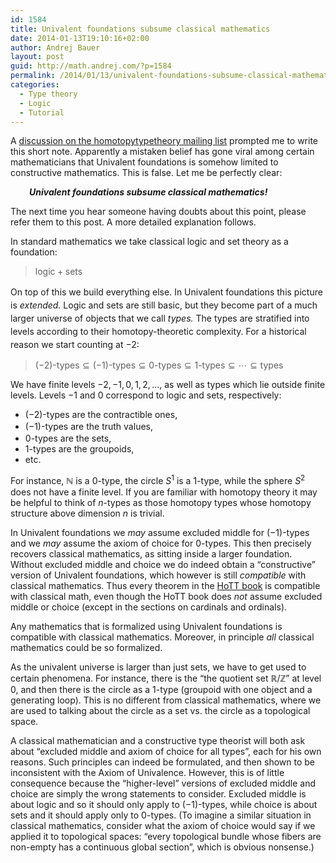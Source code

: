```yaml
---
id: 1584
title: Univalent foundations subsume classical mathematics
date: 2014-01-13T19:10:16+02:00
author: Andrej Bauer
layout: post
guid: http://math.andrej.com/?p=1584
permalink: /2014/01/13/univalent-foundations-subsume-classical-mathematics/
categories:
  - Type theory
  - Logic
  - Tutorial
---
```

A [discussion on the homotopytypetheory mailing list](https://groups.google.com/d/msg/HomotopyTypeTheory/RJaSPUxx_60/C39pciRXfLoJ) prompted me to write this short note. Apparently a mistaken belief has gone viral among certain mathematicians that Univalent foundations is somehow limited to constructive mathematics. This is false. Let me be perfectly clear:

<p style="padding-left: 30px;">
  <strong><em>Univalent foundations subsume classical mathematics!</em></strong>
</p>

The next time you hear someone having doubts about this point, please refer them to this post. A more detailed explanation follows.

<!--more-->

In standard mathematics we take classical logic and set theory as a foundation:

> $\text{logic} + \text{sets}$

<span style="line-height: 1.5;">On top of this we build everything else. </span><span style="line-height: 1.5;">In Univalent foundations this picture is </span><em style="line-height: 1.5;">extended.</em><span style="line-height: 1.5;"> Logic and sets are still basic, but they become part of a much larger universe of objects that we call </span><em style="line-height: 1.5;">types.</em> <span style="line-height: 1.5;">The types are stratified into levels according to their homotopy-theoretic complexity. For a historical reason we start counting at $-2$:</span>

> $\text{$(-2)$-types} \subseteq \text{$(-1)$-types} \subseteq \text{$0$-types} \subseteq \text{$1$-types} \subseteq \cdots \subseteq \text{types}$

We have finite levels $-2, -1, 0, 1, 2, \ldots$, as well as types which lie outside finite levels. Levels $-1$ and $0$ correspond to logic and sets, respectively:

  * $(-2)$-types are the contractible ones,
  * <span style="line-height: 1.5;">$(-1)$-types are the truth values,</span>
  * $0$-types are the sets,
  * $1$-types are the groupoids,
  * etc.

For instance, $\mathbb{N}$ is a $0$-type, the circle $S^1$ is a $1$-type, while the sphere $S^2$ does not have a finite level. If you are familiar with homotopy theory it may be helpful to think of $n$-types as those homotopy types whose homotopy structure above dimension $n$ is trivial.

In Univalent foundations we _may_ assume excluded middle for $(-1)$-types and we _may_ assume the axiom of choice for $0$-types. This then precisely recovers classical mathematics, as sitting inside a larger foundation. Without excluded middle and choice we do indeed obtain a &#8220;constructive&#8221; version of Univalent foundations, which however is still _compatible_ with classical mathematics. Thus every theorem in the [HoTT book](http://homotopytypetheory.org/book/) is compatible with classical math, even though the HoTT book does _not_ assume excluded middle or choice (except in the sections on cardinals and ordinals).

Any mathematics that is formalized using Univalent foundations is compatible with classical mathematics. Moreover, in principle _all_ classical mathematics could be so formalized.

As the univalent universe is larger than just sets, we have to get used to certain phenomena. For instance, there is the &#8220;the quotient set $\mathbb{R}/\mathbb{Z}$&#8221; at level 0, and then there is the circle as a $1$-type (groupoid with one object and a generating loop). This is no different from classical mathematics, where we are used to talking about the circle as a set vs. the circle as a topological space.

A classical mathematician and a constructive type theorist will both ask about &#8220;excluded middle and axiom of choice for all types&#8221;, each for his own reasons. Such principles can indeed be formulated, and then shown to be inconsistent with the Axiom of Univalence. However, this is of little consequence because the &#8220;higher-level&#8221; versions of excluded middle and choice are simply the wrong statements to consider. Excluded middle is about logic and so it should only apply to $(-1)$-types, while choice is about sets and it should apply only to $0$-types. (To imagine a similar situation in classical mathematics, consider what the axiom of choice would say if we applied it to topological spaces: &#8220;every topological bundle whose fibers are non-empty has a continuous global section&#8221;, which is obvious nonsense.)
